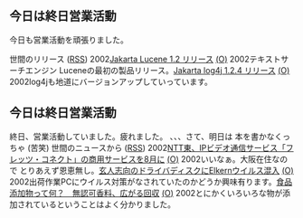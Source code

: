 ## 今日は終日営業活動

今日も営業活動を頑張りました。








世間のリリース ([RSS](ig020613-release.xml)) 2002[Jakarta Lucene 1.2 リリース](http://jakarta.apache.org/lucene/) [(O)](http://jakarta.apache.org/lucene/) 2002テキストサーチエンジン Luceneの最初の製品リリース。[Jakarta log4j 1.2.4 リリース](http://jakarta.apache.org/log4j/) [(O)](http://jakarta.apache.org/log4j/) 2002log4jも地道にバージョンアップしていっています。

## 今日は終日営業活動


終日、営業活動していました。疲れました。
、、、さて、明日は 本を書かなくっちゃ (苦笑)
世間のニュースから ([RSS](ig020613-news.xml)) 2002[NTT東、IPビデオ通信サービス「フレッツ・コネクト」の商用サービスを8月に](http://www.zdnet.co.jp/news/0206/13/njbt_05.html) [(O)](http://www.zdnet.co.jp/news/0206/13/njbt_05.html) 2002いいなぁ。大阪在住なので とりあえず恩恵無し。[玄人志向のドライバディスクにElkernウイルス混入](http://www.zdnet.co.jp/news/0206/13/njbt_10.html) [(O)](http://www.zdnet.co.jp/news/0206/13/njbt_10.html) 2002出荷作業PCにウイルス対策がなされていたのかどうか興味有ります。[食品添加物って何？　無認可香料、広がる回収](http://www.asahi.com/life/food/020607d.html) [(O)](http://www.asahi.com/life/food/020607d.html) 2002とにかくいろいろな物が添加されているということはよく分かりました。